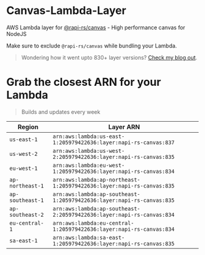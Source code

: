# Canvas-Lambda-Layer

AWS Lambda layer for [@rapi-rs/canvas](https://github.com/Brooooooklyn/canvas) - High performance canvas for NodeJS

Make sure to exclude `@rapi-rs/canvas` while bundling your Lambda.

> Wondering how it went upto 830+ layer versions? [Check my blog out](https://learnaws.io/blog/lambda-layer-recursion).

# Grab the closest ARN for your Lambda
> Builds and updates every week

| Region | Layer ARN |
| ------ | --------- |
|`us-east-1`|`arn:aws:lambda:us-east-1:205979422636:layer:napi-rs-canvas:837`|
|`us-west-2`|`arn:aws:lambda:us-west-2:205979422636:layer:napi-rs-canvas:835`|
|`eu-west-1`|`arn:aws:lambda:eu-west-1:205979422636:layer:napi-rs-canvas:834`|
|`ap-northeast-1`|`arn:aws:lambda:ap-northeast-1:205979422636:layer:napi-rs-canvas:835`|
|`ap-southeast-1`|`arn:aws:lambda:ap-southeast-1:205979422636:layer:napi-rs-canvas:835`|
|`ap-southeast-2`|`arn:aws:lambda:ap-southeast-2:205979422636:layer:napi-rs-canvas:834`|
|`eu-central-1`|`arn:aws:lambda:eu-central-1:205979422636:layer:napi-rs-canvas:834`|
|`sa-east-1`|`arn:aws:lambda:sa-east-1:205979422636:layer:napi-rs-canvas:835`|
